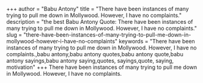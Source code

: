 +++
author = "Babu Antony"
title = "There have been instances of many trying to pull me down in Mollywood. However, I have no complaints."
description = "the best Babu Antony Quote: There have been instances of many trying to pull me down in Mollywood. However, I have no complaints."
slug = "there-have-been-instances-of-many-trying-to-pull-me-down-in-mollywood-however-i-have-no-complaints"
keywords = "There have been instances of many trying to pull me down in Mollywood. However, I have no complaints.,babu antony,babu antony quotes,babu antony quote,babu antony sayings,babu antony saying,quotes, sayings,quote, saying, motivation"
+++
There have been instances of many trying to pull me down in Mollywood. However, I have no complaints.
